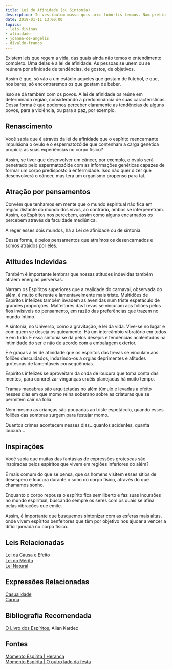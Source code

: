 ```yaml
---
title: Lei de Afinidade (ou Sintonia)
description: In vestibulum massa quis arcu lobortis tempus. Nam pretium arcu in odio vulputate luctus.
date: 2019-01-11 13:00:00
topics: 
- leis-divinas
- afinidade
- joanna-de-angelis
- divaldo-franco
---
```


Existem leis que regem a vida, das quais ainda não temos o entendimento
completo. Uma delas é a lei de afinidade. As pessoas se unem ou se reúnem por
afinidade de tendências, de gostos, de objetivos.

Assim é que, só vão a um estádio aqueles que gostam de futebol, e que, nos
bares, só encontraremos os que gostam de beber.

Isso se dá também com os povos. A lei de afinidade os reúne em determinada
região, considerando a predominância de suas características. Dessa forma é que
podemos perceber claramente as tendências de alguns povos, para a violência, ou
para a paz, por exemplo.

## Renascimento
Você sabia que é através da lei de afinidade que o espírito reencarnante
impulsiona o óvulo e o espermatozóide que contenham a carga genética propícia às
suas experiências no corpo físico?

Assim, se tiver que desenvolver um câncer, por exemplo, o óvulo será penetrado
pelo espermatozóide com as informações genéticas capazes de formar um corpo
predisposto à enfermidade.  Isso não quer dizer que desenvolverá o câncer, mas
terá um organismo propenso para tal.

## Atração por pensamentos
Convém que tenhamos em mente que o mundo espiritual não fica em região distante
do mundo dos vivos, ao contrário, ambos se interpenetram. Assim, os Espíritos
nos percebem, assim como alguns encarnados os percebem através da faculdade
mediúnica.

A reger esses dois mundos, há a Lei de afinidade ou de sintonia.

Dessa forma, é pelos pensamentos que atraímos os desencarnados e somos atraídos
por eles.

## Atitudes Indevidas
Também é importante lembrar que nossas atitudes indevidas também atraem energias
perversas. 

Narram os Espíritos superiores que a realidade do carnaval, observada do além, é
muito diferente e lamentavelmente mais triste. Multidões de Espíritos infelizes
também invadem as avenidas num triste espetáculo de grandes proporções.
Malfeitores das trevas se vinculam aos foliões pelos fios invisíveis do
pensamento, em razão das preferências que trazem no mundo íntimo.

A sintonia, no Universo, como a gravitação, é lei da vida. Vive-se no lugar e
com quem se deseja psiquicamente. Há um intercâmbio vibratório em todos e em
tudo. E essa sintonia se dá pelos desejos e tendências acalentados na intimidade
do ser e não de acordo com a embalagem exterior.

E é graças à lei de afinidade que os espíritos das trevas se vinculam aos
foliões descuidados, induzindo-os a orgias deprimentes e atitudes grotescas de
lamentáveis conseqüências.

Espíritos infelizes se aproveitam da onda de loucura que toma conta das mentes,
para concretizar vinganças cruéis planejadas há muito tempo.

Tramas macabras são arquitetadas no além túmulo e levadas a efeito nesses dias
em que momo reina soberano sobre as criaturas que se permitem cair na folia.

Nem mesmo as crianças são poupadas ao triste espetáculo, quando esses foliões
das sombras surgem para festejar momo.

Quantos crimes acontecem nesses dias...quantos acidentes, quanta loucura...

## Inspirações
Você sabia que muitas das fantasias de expressões grotescas são inspiradas pelos
espíritos que vivem em regiões inferiores do além?

É mais comum do que se pensa, que os homens visitem esses sítios de desespero e
loucura durante o sono do corpo físico, através do que chamamos sonho.

Enquanto o corpo repousa o espírito fica semiliberto e faz suas incursões no
mundo espiritual, buscando sempre os seres com os quais se afina pelas vibrações
que emite.

Assim, é importante que busquemos sintonizar com as esferas mais altas, onde
vivem espíritos benfeitores que têm por objetivo nos ajudar a vencer a difícil
jornada no corpo físico.

## Leis Relacionadas
[Lei da Causa e Efeito](../cause-effect)  
[Lei do Mérito](../merito)  
[Lei Natural](../natural)  

## Expressões Relacionadas
[Casualidade](/sobre/casualidade)  
[Carma](/sobre/carma)

## Bibliografia Recomendada
[O Livro dos Espíritos](/livros/livro-dos-espiritos), Allan Kardec  

## Fontes
[Momento Espírita | Herança](http://www.momento.com.br/pt/ler_texto.php?id=1380)  
[Momento Espírita | O outro lado da festa](http://www.momento.com.br/pt/ler_texto.php?id=435)

